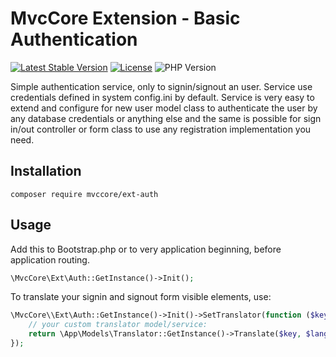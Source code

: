 # MvcCore Extension - Basic Authentication

[![Latest Stable Version](https://img.shields.io/badge/Stable-v4.0.0-brightgreen.svg?style=plastic)](https://github.com/mvccore/ext-auth/releases)
[![License](https://img.shields.io/badge/Licence-BSD-brightgreen.svg?style=plastic)](https://mvccore.github.io/docs/mvccore/4.0.0/LICENCE.md)
![PHP Version](https://img.shields.io/badge/PHP->=5.3-brightgreen.svg?style=plastic)

Simple authentication service, only to signin/signout an user. Service use  credentials defined in system config.ini by default. Service is very easy to extend and configure for new user model class to authenticate the user by any database credentials or anything else and the same is possible for sign in/out controller or form class to use any registration implementation you need.

## Installation
```shell
composer require mvccore/ext-auth
```

## Usage
Add this to Bootstrap.php or to very application beginning, before application routing.
```php
\MvcCore\Ext\Auth::GetInstance()->Init();
```

To translate your signin and signout form visible elements, use:
```php
\MvcCore\\Ext\Auth::GetInstance()->Init()->SetTranslator(function ($key, $lang = NULL) {
	// your custom translator model/service:
	return \App\Models\Translator::GetInstance()->Translate($key, $lang);
});
```
